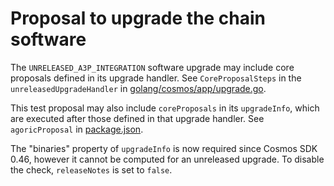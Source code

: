 # Proposal to upgrade the chain software

The `UNRELEASED_A3P_INTEGRATION` software upgrade may include core proposals
defined in its upgrade handler. See `CoreProposalSteps` in the
`unreleasedUpgradeHandler` in
[golang/cosmos/app/upgrade.go](../../../golang/cosmos/app/upgrade.go).

This test proposal may also include `coreProposals` in its `upgradeInfo`, which
are executed after those defined in that upgrade handler. See `agoricProposal`
in [package.json](./package.json).

The "binaries" property of `upgradeInfo` is now required since Cosmos SDK 0.46,
however it cannot be computed for an unreleased upgrade. To disable the check,
`releaseNotes` is set to `false`.

